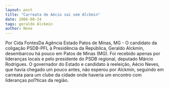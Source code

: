 ```yaml
---
layout: post
title: "Carreata de Aécio sai sem Alckmin"
date: 2006-08-24
tags: geraldo Alckmin
author: None
---
```

Por Cida FontesDa Agência Estado
Patos de Minas, MG - O candidato da coligação PSDB-PFL à Presidência da República, Geraldo Alckmin, desembarcou há pouco em Patos de Minas (MG). Foi recebido apenas por lideranças locais e pelo presidente do PSDB regional, deputado Márcio Rodrigues. 
O governador do Estado e candidato à reeleição, Aécio Neves, que havia chegado um pouco antes, não esperou por Alckmin, seguindo em carreata para um clube da cidade onde haveria um encontro com lideranças pol?ticas da região. 